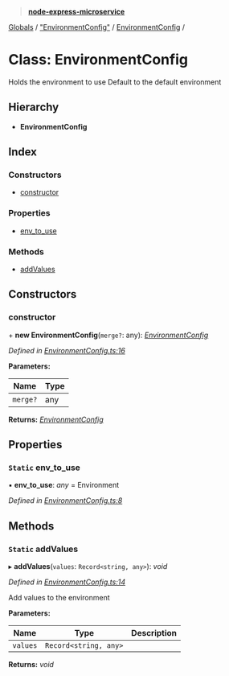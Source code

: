 > **[node-express-microservice](../README.md)**

[Globals](../globals.md) / ["EnvironmentConfig"](../modules/_environmentconfig_.md) / [EnvironmentConfig](_environmentconfig_.environmentconfig.md) /

# Class: EnvironmentConfig

Holds the environment to use
Default to the default environment

## Hierarchy

* **EnvironmentConfig**

## Index

### Constructors

* [constructor](_environmentconfig_.environmentconfig.md#constructor)

### Properties

* [env_to_use](_environmentconfig_.environmentconfig.md#static-env_to_use)

### Methods

* [addValues](_environmentconfig_.environmentconfig.md#static-addvalues)

## Constructors

###  constructor

\+ **new EnvironmentConfig**(`merge?`: any): *[EnvironmentConfig](_environmentconfig_.environmentconfig.md)*

*Defined in [EnvironmentConfig.ts:16](https://github.com/lukebellamy053/express-microservice/blob/afd2c9a/src/EnvironmentConfig.ts#L16)*

**Parameters:**

Name | Type |
------ | ------ |
`merge?` | any |

**Returns:** *[EnvironmentConfig](_environmentconfig_.environmentconfig.md)*

## Properties

### `Static` env_to_use

▪ **env_to_use**: *any* =  Environment

*Defined in [EnvironmentConfig.ts:8](https://github.com/lukebellamy053/express-microservice/blob/afd2c9a/src/EnvironmentConfig.ts#L8)*

## Methods

### `Static` addValues

▸ **addValues**(`values`: `Record<string, any>`): *void*

*Defined in [EnvironmentConfig.ts:14](https://github.com/lukebellamy053/express-microservice/blob/afd2c9a/src/EnvironmentConfig.ts#L14)*

Add values to the environment

**Parameters:**

Name | Type | Description |
------ | ------ | ------ |
`values` | `Record<string, any>` |   |

**Returns:** *void*